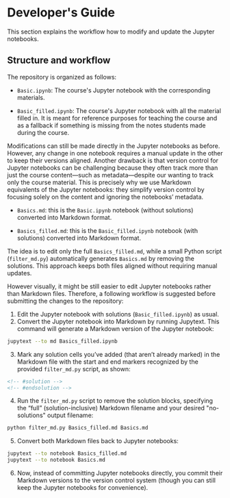 # Developer's Guide

This section explains the workflow how to modify and update the Jupyter notebooks.

## Structure and workflow

The repository is organized as follows:

- `Basic.ipynb`: The course's Jupyter notebook with the corresponding materials.

- `Basic_filled.ipynb`: The course's Jupyter notebook with all the material filled in. It is meant for reference purposes for teaching the course and as a fallback if something is missing from the notes students made during the course.

Modifications can still be made directly in the Jupyter notebooks as before. However, any change in one notebook requires a manual update in the other to keep their versions aligned. Another drawback is that version control for Jupyter notebooks can be challenging because they often track more than just the course content—such as metadata—despite our wanting to track only the course material. This is precisely why we use Markdown equivalents of the Jupyter notebooks: they simplify version control by focusing solely on the content and ignoring the notebooks’ metadata.

- `Basics.md`: this is the `Basic.ipynb` notebook (without solutions) converted into Markdown format.

- `Basics_filled.md`: this is the `Basic_filled.ipynb` notebook (with solutions) converted into Markdown format.

The idea is to edit only the full `Basics_filled.md`, while a small Python script (`filter_md.py`) automatically generates `Basics.md` by removing the solutions. This approach keeps both files aligned without requiring manual updates.

However visually, it might be still easier to edit Jupyter notebooks rather than Markdown files. Therefore, a following workflow is suggested before submitting the changes to the repository:

1. Edit the Jupyter notebook with solutions (`Basic_filled.ipynb`) as usual.
2. Convert the Jupyter notebook into Markdown by running Jupytext. This command will generate a Markdown version of the Jupyter notebook:
```bash
jupytext --to md Basics_filled.ipynb
```
3. Mark any solution cells you’ve added (that aren’t already marked) in the Markdown file with the start and end markers recognized by the provided `filter_md.py` script, as shown:
```markdown
<!-- #solution -->
<!-- #endsolution -->
```
4. Run the `filter_md.py` script to remove the solution blocks, specifying the “full” (solution-inclusive) Markdown filename and your desired "no-solutions" output filename:
```bash
python filter_md.py Basics_filled.md Basics.md

```
5. Convert both Markdown files back to Jupyter notebooks:
```bash
jupytext --to notebook Basics_filled.md
jupytext --to notebook Basics.md
```
6. Now, instead of committing Jupyter notebooks directly, you commit their Markdown versions to the version control system (though you can still keep the Jupyter notebooks for convenience).
